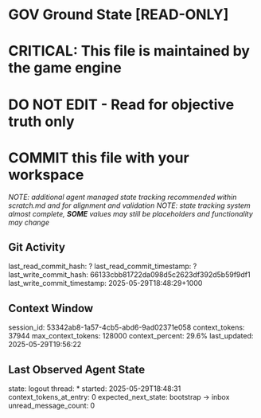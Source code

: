 # GOV Ground State [READ-ONLY]
# CRITICAL: This file is maintained by the game engine
# DO NOT EDIT - Read for objective truth only
# COMMIT this file with your workspace
*NOTE: additional agent managed state tracking recommended within scratch.md and for alignment and validation*
*NOTE: state tracking system almost complete, **SOME** values may still be placeholders and functionality may change*

## Git Activity
last_read_commit_hash: ?
last_read_commit_timestamp: ?
last_write_commit_hash: 66133cbb81722da098d5c2623df392d5b59f9df1
last_write_commit_timestamp: 2025-05-29T18:48:29+1000

## Context Window
session_id: 53342ab8-1a57-4cb5-abd6-9ad02371e058
context_tokens: 37944
max_context_tokens: 128000
context_percent: 29.6%
last_updated: 2025-05-29T19:56:22

## Last Observed Agent State
state: logout
thread: *
started: 2025-05-29T18:48:31
context_tokens_at_entry: 0
expected_next_state: bootstrap -> inbox
unread_message_count: 0
